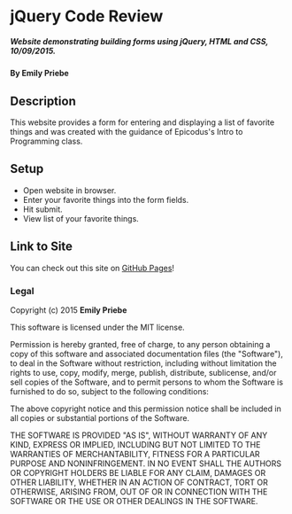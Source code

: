 # jQuery Code Review

##### Website demonstrating building forms using jQuery, HTML and CSS, 10/09/2015.

#### By **Emily Priebe**

## Description

This website provides a form for entering and displaying a list of favorite things and was created with the guidance of Epicodus's Intro to Programming class.

## Setup

* Open website in browser.
* Enter your favorite things into the form fields.
* Hit submit.
* View list of your favorite things.

## Link to Site

You can check out this site on [GitHub Pages](http://emilypriebe.github.io/favorite-things/)!
### Legal

Copyright (c) 2015 **Emily Priebe**

This software is licensed under the MIT license.

Permission is hereby granted, free of charge, to any person obtaining a copy
of this software and associated documentation files (the "Software"), to deal
in the Software without restriction, including without limitation the rights
to use, copy, modify, merge, publish, distribute, sublicense, and/or sell
copies of the Software, and to permit persons to whom the Software is
furnished to do so, subject to the following conditions:

The above copyright notice and this permission notice shall be included in
all copies or substantial portions of the Software.

THE SOFTWARE IS PROVIDED "AS IS", WITHOUT WARRANTY OF ANY KIND, EXPRESS OR
IMPLIED, INCLUDING BUT NOT LIMITED TO THE WARRANTIES OF MERCHANTABILITY,
FITNESS FOR A PARTICULAR PURPOSE AND NONINFRINGEMENT. IN NO EVENT SHALL THE
AUTHORS OR COPYRIGHT HOLDERS BE LIABLE FOR ANY CLAIM, DAMAGES OR OTHER
LIABILITY, WHETHER IN AN ACTION OF CONTRACT, TORT OR OTHERWISE, ARISING FROM,
OUT OF OR IN CONNECTION WITH THE SOFTWARE OR THE USE OR OTHER DEALINGS IN
THE SOFTWARE.
